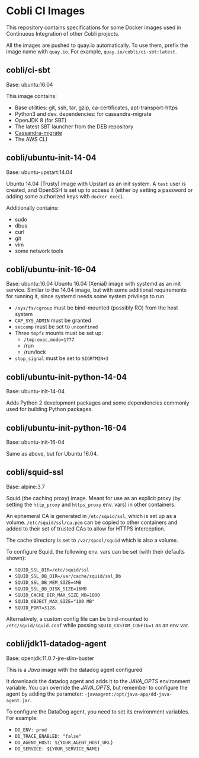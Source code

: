 # Cobli CI Images

This repository contains specifications for some Docker images used in
Continuous Integration of other Cobli projects. 

All the images are pushed to quay.io automatically. To use them, prefix the
image name with `quay.io`. For example, `quay.io/cobli/ci-sbt:latest`.

## cobli/ci-sbt

Base: ubuntu:16.04

This image contains:
- Base utilities: git, ssh, tar, gzip, ca-certificates, apt-transport-https
- Python3 and dev. dependencies: for cassandra-migrate
- OpenJDK 8 (for SBT)
- The latest SBT launcher from the DEB repository
- [Cassandra-migrate](https://github.com/Cobliteam/cassandra-migrate)
- The AWS CLI

## cobli/ubuntu-init-14-04

Base: ubuntu-upstart:14.04

Ubuntu 14.04 (Trusty) image with Upstart as an init system. A `test` user is
created, and OpenSSH is set up to access it (either by setting a password or
adding some authorized keys with `docker exec`).

Additionally contains:
  - sudo
  - dbus
  - curl
  - git
  - vim
  - some network tools

## cobli/ubuntu-init-16-04

Base: ubuntu:16.04
Ubuntu 16.04 (Xenial) image with systemd as an init service. Similar to the
14.04 image, but with some additional requirements for running it, since
systemd needs some system privilegs to run.

- `/sys/fs/cgroup` must be bind-mounted (possibly RO) from the host system
- `CAP_SYS_ADMIN` must be granted
- `seccomp` must be set to `unconfined`
- Three `tmpfs` mounts must be set up:
  * `/tmp:exec,mode=1777`
  * /run
  * /run/lock
- `stop_signal` must be set to `SIGRTMIN+3`

## cobli/ubuntu-init-python-14-04

Base: ubuntu-init-14-04

Adds Python 2 development packages and some dependencies commonly used for
building Python packages.

## cobli/ubuntu-init-python-16-04

Base: ubuntu-init-16-04

Same as above, but for Ubuntu 16.04.

## cobli/squid-ssl

Base: alpine:3.7

Squid (the caching proxy) image. Meant for use as an explicit proxy (by setting
the `http_proxy` and `https_proxy` env. vars) in other containers.

An ephemeral CA is generated in `/etc/squid/ssl`, which is set up as a volume.
`/etc/squid/ssl/ca.pem` can be copied to other containers and added to their
set of trusted CAs to allow for HTTPS interception.

The cache directory is set to `/var/spool/squid` which is also a volume.

To configure Squid, the following env. vars can be set (with their defaults
shown):

- `SQUID_SSL_DIR=/etc/squid/ssl`
- `SQUID_SSL_DB_DIR=/var/cache/squid/ssl_Db`
- `SQUID_SSL_DB_MEM_SIZE=4MB`
- `SQUID_SSL_DB_DISK_SIZE=16MB`
- `SQUID_CACHE_DIR_MAX_SIZE_MB=1000`
- `SQUID_OBJECT_MAX_SIZE="100 MB"`
- `SQUID_PORT=3128`.

Alternatively, a custom config file can be bind-mounted to
`/etc/squid/squid.conf` while passing `SQUID_CUSTOM_CONFIG=1` as an env var.

## cobli/jdk11-datadog-agent

Base: openjdk:11.0.7-jre-slim-buster

This is a _Java_ image with the datadog agent configured 

It downloads the datadog agent and adds it to the _JAVA_OPTS_ environment variable.
You can override the _JAVA_OPTS_, but remember to configure the agent by adding the parameter: `-javaagent:/opt/java-app/dd-java-agent.jar`.  

To configure the DataDog agent, you need to set its environment variables. For example:
- `DD_ENV: prod`
- `DD_TRACE_ENABLED: "false"`
- `DD_AGENT_HOST: ${YOUR_AGENT_HOST_URL}`
- `DD_SERVICE: ${YOUR_SERVICE_NAME}`
